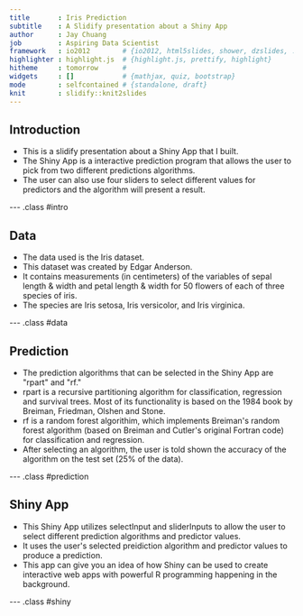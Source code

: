 ```yaml
---
title       : Iris Prediction
subtitle    : A Slidify presentation about a Shiny App
author      : Jay Chuang
job         : Aspiring Data Scientist
framework   : io2012        # {io2012, html5slides, shower, dzslides, ...}
highlighter : highlight.js  # {highlight.js, prettify, highlight}
hitheme     : tomorrow      # 
widgets     : []            # {mathjax, quiz, bootstrap}
mode        : selfcontained # {standalone, draft}
knit        : slidify::knit2slides
---
```


## Introduction

* This is a slidify presentation about a Shiny App that I built.
* The Shiny App is a interactive prediction program that allows the user to pick from two different predictions algorithms.
* The user can also use four sliders to select different values for predictors and the algorithm will present a result.

--- .class #intro

## Data

* The data used is the Iris dataset.
* This dataset was created by Edgar Anderson.
* It contains measurements (in centimeters) of the variables of sepal length & width and petal length & width for 50 flowers of each of three species of iris.
* The species are Iris setosa, Iris versicolor, and Iris virginica.

--- .class #data

## Prediction

* The prediction algorithms that can be selected in the Shiny App are "rpart" and "rf."
* rpart is a recursive partitioning algorithm for classification, regression and survival trees. Most of its functionality is based on the 1984 book by Breiman, Friedman, Olshen and Stone.
* rf is a random forest algorithim, which implements Breiman's random forest algorithm (based on Breiman and Cutler's original Fortran code) for classification and regression.
* After selecting an algorithm, the user is told shown the accuracy of the algorithm on the test set (25% of the data).

--- .class #prediction

## Shiny App

* This Shiny App utilizes selectInput and sliderInputs to allow the user to select different prediction algorithms and predictor values.
* It uses the user's selected preidiction algorithm and predictor values to produce a prediction.
* This app can give you an idea of how Shiny can be used to create interactive web apps with powerful R programming happening in the background.

--- .class #shiny
